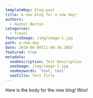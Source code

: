 ```yaml
---
templateKey: blog-post
title: A new blog for a new day!
authors:
  - Hunter Becton
categories:
  - Travel
featureImage: /img/image-1.jpg
path: a-new-day
date: 2019-06-08T11:46:36.389Z
featured: true
metadata:
  seoDescription: Test Description
  seoImage: /img/image-1.jpg
  seoKeywords: 'test, test'
  seoTitle: Test Title
---
```

Here is the body for the new blog! Woo!
